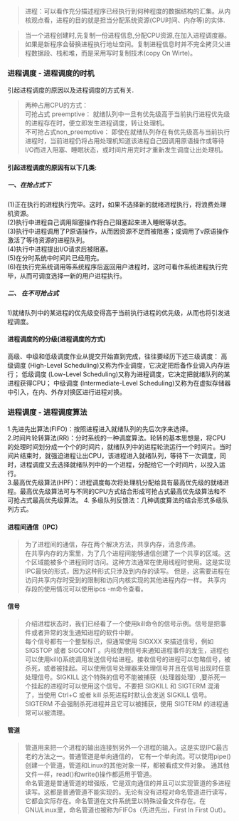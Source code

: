 > 进程：可以看作充分描述程序已经执行到何种程度的数据结构的汇集。从内核观点看，进程的目的就是担当分配系统资源(CPU时间、内存等)的实体.   

> 当一个进程创建时,先复制一份进程信息,分配CPU资源,在加入进程调度器。如果是新程序会替换进程执行地址空间。复制进程信息时并不完全拷贝父进程数据段、栈和堆，而是采用写时复制技术(copy On Wirte)。   

### 进程调度 - 进程调度的时机  
引起进程调度的原因以及进程调度的方式有关.   
>两种占用CPU的方式：     
可抢占式 preemptive：          就绪队列中一旦有优先级高于当前执行进程优先级的进程存在时，便立即发生进程调度，转让处理机。        
不可抢占式non_preemptive：        即使在就绪队列存在有优先级高与当前执行进程时，当前进程仍将占用处理机知道该进程自己因调用原语操作或等待I/O而进入阻塞、睡眠状态，或时间片用完时才重新发生调度让出处理机。   


#### 引起进程调度的原因有以下几类:
##### 一、在抢占式下
(1)正在执行的进程执行完毕。这时，如果不选择新的就绪进程执行，将浪费处理机资源。    
(2)执行中进程自己调用阻塞操作将白己阻塞起来进入睡眠等状态。    
(3)执行中进程调用了P原语操作，从而因资源不足而被阻塞；或调用了v原语操作激活了等待资源的进程队列。    
(4)执行中进程提出I/O请求后被阻塞。     
(5)在分时系统中时间片已经用完。    
(6)在执行完系统调用等系统程序后返回用户进程时，这时可看作系统进程执行完毕，从而可调度选择一新的用户进程执行。    
##### 二、 在不可抢占式
1)就绪队列中的某进程的优先级变得高于当前执行进程的优先级，从而也将引发进程调度。   


#### 进程调度的的分级(进程调度的方式) 
高级、中级和低级调度作业从提交开始直到完成，往往要经历下述三级调度：
高级调度 
(High-Level Scheduling)又称为作业调度，它决定把后备作业调入内存运行；
低级调度 
(Low-Level Scheduling)又称为进程调度，它决定把就绪队列的某进程获得CPU；
中级调度 
(Intermediate-Level Scheduling)又称为在虚拟存储器中引入，在内、外存对换区进行进程对换。


### 进程调度 - 进程调度算法

1.先进先出算法(FIFO)：按照进程进入就绪队列的先后次序来选择。   
2.时间片轮转算法(RR)：分时系统的一种调度算法。轮转的基本思想是，将CPU的处理时间划分成一个个的时间片，就绪队列中的进程轮流运行一个时间片。当时间片结束时，就强迫进程让出CPU，该进程进入就绪队列，等待下一次调度，同时，进程调度又去选择就绪队列中的一个进程，分配给它一个时间片，以投入运行。   
3.最高优先级算法(HPF)：进程调度每次将处理机分配给具有最高优先级的就绪进程。最高优先级算法可与不同的CPU方式结合形成可抢占式最高优先级算法和不可抢占式最高优先级算法。 
4. 多级队列反馈法：几种调度算法的结合形式多级队列方式。


#### 进程间通信（IPC）   
>为了进程间的通信，存在两个解决方法，共享内存，消息传递。  
在共享内存的方案里，为了几个进程间能够通信创建了一个共享的区域。这个区域能被多个进程同时访问。这种方法通常在使用线程时使用。这是实现IPC最快的形式，因为这种形式只涉及到内存的读写。 但是，这需要进程在访问共享内存时受到的限制和访问内核实现的其他进程内存一样。
共享内存段的使用情况可以使用ipcs -m命令查看。

#### 信号   
>介绍进程状态时，我们已经看了一个使用kill命令的信号示例。信号是把事件或者异常的发生通知进程的软件中断。   
每个信号都有一个整型标识，但通常使用 SIGXXX 来描述信号，例如 SIGSTOP 或者 SIGCONT 。内核使用信号来通知进程事件的发生，进程也可以使用kill()系统调用发送信号给进程。接收信号的进程可以忽略信号，被杀死，或者被挂起。可以使用信号处理器来处理信号并且在信号出现时任意处理信号。SIGKILL 这个特殊的信号不能被捕获（处理器处理）,要杀死一个挂起的进程时可以使用这个信号。不要把 SIGKILL 和 SIGTERM 混淆了，当使用 Ctrl+C 或者 kill <PID> 杀死进程时默认会发送 SIGKILL 信号。 SIGTERM 不会强制杀死进程并且它可以被捕获，使用 SIGTERM 的进程通常可以被清理。

#### 管道  
>管道用来把一个进程的输出连接到另外一个进程的输入。这是实现IPC最古老的方法之一。普通管道是单向通信的， 它有一个单向流。可以使用pipe() 创建一个管道，管道和Linux的其他对象一样，都被看成文件对象。
通其他文件一样，read()和write()操作都适用于管道。  
命名管道是普通管道的增强版，它是双向通信的并且可以实现管道的多进程读写。这都是普通管道不能实现的。无论有没有进程对命名管道进行读写，它都会实际存在。命名管道在文件系统里以特殊设备文件存在。在GNU/Linux里，命名管道也被称为FIFOs（先进先出，First In First Out）。
